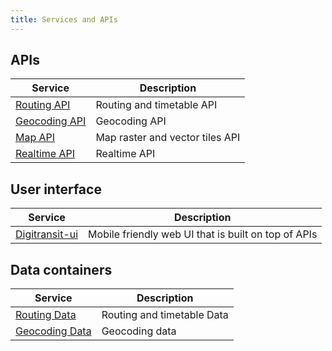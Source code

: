 ```yaml
---
title: Services and APIs
---
```


## APIs
| Service                               | Description                     |
|---------------------------------------|---------------------------------|
| [Routing API](./1-routing-api/)       | Routing and timetable API
| [Geocoding API](./2-geocoding-api/)   | Geocoding API
| [Map API](./3-map-api/)               | Map raster and vector tiles API
| [Realtime API](./4-realtime-api/)     | Realtime API

## User interface
| Service                               | Description                     |
|---------------------------------------|---------------------------------|
| [Digitransit-ui](./5-digitransit-ui/) | Mobile friendly web UI that is built on top of APIs

## Data containers
| Service                                                | Description                     |
|--------------------------------------------------------|---------------------------------|
| [Routing Data](./6-data-containers/routing-data/)      | Routing and timetable Data
| [Geocoding Data](./6-data-containers/geocoding-data/)  | Geocoding data               
